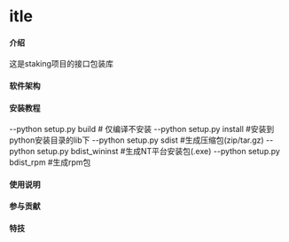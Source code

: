 # itle

#### 介绍
这是staking项目的接口包装库

#### 软件架构

#### 安装教程
  --python setup.py build     # 仅编译不安装
  --python setup.py install    #安装到python安装目录的lib下
  --python setup.py sdist      #生成压缩包(zip/tar.gz)
  --python setup.py bdist_wininst  #生成NT平台安装包(.exe)
  --python setup.py bdist_rpm #生成rpm包

#### 使用说明

#### 参与贡献

#### 特技